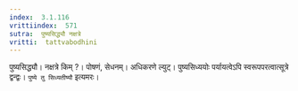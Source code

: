 ```yaml
---
index:  3.1.116
vrittiindex:  571
sutra:  पुष्यसिद्ध्यौ नक्षत्रे
vritti:  tattvabodhini 
---
```


पुष्यसिद्ध्यौ। नक्षत्रे किम् ?। पोषणं, सेधनम्। अधिकरणे ल्युट्। पुष्यसिध्ययोः पर्यायत्वेऽपि स्वरूपपरत्वात्सूत्रे द्वन्द्वः। `पुष्ये तु सिध्यतीष्यौ` इत्यमरः। 

